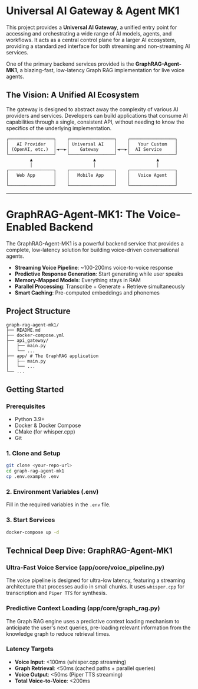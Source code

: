 # Universal AI Gateway & Agent MK1

This project provides a **Universal AI Gateway**, a unified entry point for accessing and orchestrating a wide range of AI models, agents, and workflows. It acts as a central control plane for a larger AI ecosystem, providing a standardized interface for both streaming and non-streaming AI services.

One of the primary backend services provided is the **GraphRAG-Agent-MK1**, a blazing-fast, low-latency Graph RAG implementation for live voice agents.

## The Vision: A Unified AI Ecosystem

The gateway is designed to abstract away the complexity of various AI providers and services. Developers can build applications that consume AI capabilities through a single, consistent API, without needing to know the specifics of the underlying implementation.

```
┌─────────────────┐    ┌─────────────────┐    ┌─────────────────┐
│   AI Provider   │    │ Universal AI    │    │   Your Custom   │
│ (OpenAI, etc.)  │◄──►│    Gateway      │◄──►│  AI Service     │
└─────────────────┘    └─────────────────┘    └─────────────────┘
         ▲                       ▲                       ▲
         │                       │                       │
┌─────────────────┐    ┌─────────────────┐    ┌─────────────────┐
│   Web App       │    │   Mobile App    │    │   Voice Agent   │
│                 │    │                 │    │                 │
└─────────────────┘    └─────────────────┘    └─────────────────┘
```

---

# GraphRAG-Agent-MK1: The Voice-Enabled Backend

The GraphRAG-Agent-MK1 is a powerful backend service that provides a complete, low-latency solution for building voice-driven conversational agents.

- **Streaming Voice Pipeline**: ~100-200ms voice-to-voice response
- **Predictive Response Generation**: Start generating while user speaks
- **Memory-Mapped Models**: Everything stays in RAM
- **Parallel Processing**: Transcribe + Generate + Retrieve simultaneously
- **Smart Caching**: Pre-computed embeddings and phonemes

## Project Structure

```
graph-rag-agent-mk1/
├── README.md
├── docker-compose.yml
├── api_gateway/
│   ├── main.py
│   └── ...
├── app/ # The GraphRAG application
│   ├── main.py
│   └── ...
└── ...
```

## Getting Started

### Prerequisites
- Python 3.9+
- Docker & Docker Compose
- CMake (for whisper.cpp)
- Git

### 1. Clone and Setup
```bash
git clone <your-repo-url>
cd graph-rag-agent-mk1
cp .env.example .env
```

### 2. Environment Variables (.env)
Fill in the required variables in the `.env` file.

### 3. Start Services
```bash
docker-compose up -d
```

## Technical Deep Dive: GraphRAG-Agent-MK1

### Ultra-Fast Voice Service (app/core/voice_pipeline.py)
The voice pipeline is designed for ultra-low latency, featuring a streaming architecture that processes audio in small chunks. It uses `whisper.cpp` for transcription and `Piper TTS` for synthesis.

### Predictive Context Loading (app/core/graph_rag.py)
The Graph RAG engine uses a predictive context loading mechanism to anticipate the user's next queries, pre-loading relevant information from the knowledge graph to reduce retrieval times.

### Latency Targets
- **Voice Input**: <100ms (whisper.cpp streaming)
- **Graph Retrieval**: <50ms (cached paths + parallel queries)
- **Voice Output**: <50ms (Piper TTS streaming)
- **Total Voice-to-Voice**: <200ms